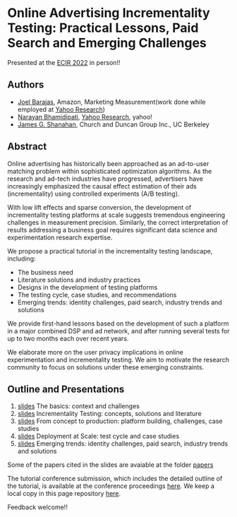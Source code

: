 # Online Advertising Incrementality Testing: Practical Lessons, Paid Search and Emerging Challenges

Presented at the [ECIR 2022](https://ecir2022.org/tutorials/) in person!!

## Authors
  - [Joel Barajas](http://www.linkedin.com/pub/joel-barajas/8/6b7/bb0), Amazon, Marketing Measurement(work done while employed at [Yahoo Research](https://research.yahoo.com/researchers/jbarajas?fr=crmas))
  - [Narayan Bhamidipati](https://www.linkedin.com/in/narayanb), [Yahoo Research](https://research.yahoo.com/researchers/narayanb?fr=crmas), yahoo!
  - [James G. Shanahan](https://www.linkedin.com/in/jimis/), Church and Duncan Group Inc., UC Berkeley

## Abstract

Online advertising has historically been approached as an ad-to-user matching problem within sophisticated optimization algorithms. As the research and ad-tech industries have progressed, advertisers have increasingly emphasized the causal effect estimation of their ads (incrementality) using controlled experiments (A/B testing). 

With low lift effects and sparse conversion, the development of incrementality testing platforms at scale suggests tremendous engineering challenges in measurement precision. Similarly, the correct interpretation of results addressing a business goal requires significant data science and experimentation research expertise. 

We propose a practical tutorial in the incrementality testing landscape, including:
- The business need
- Literature solutions and industry practices
- Designs in the development of testing platforms
- The testing cycle, case studies, and recommendations
- Emerging trends: identity challenges, paid search, industry trends and solutions

We provide first-hand lessons based on the development of such a platform in a major combined DSP and ad network, and after running several tests for up to two months each over recent years. 

We elaborate more on the user privacy implications in online experimentation and incrementality testing. We aim to motivate the research community to focus on solutions under these emerging constraints. 

## Outline and Presentations

1. [slides](incrementality_ecir2022_part_1.pdf) The basics: context and challenges
2. [slides](incrementality_ecir2022_part_2.pdf) Incrementality Testing: concepts, solutions and literature
3. [slides](incrementality_ecir2022_part_3.pdf) From concept to production: platform building, challenges, case studies
4. [slides](incrementality_ecir2022_part_4.pdf) Deployment at Scale: test cycle and case studies
5. [slides](incrementality_ecir2022_part_5.pdf) Emerging trends: identity challenges, paid search, industry trends and solutions

Some of the papers cited in the slides are avaiable at the folder [papers](https://github.com/joel-barajas/cikm2021-incrementality-testing/tree/gh-pages/papers)

The tutorial conference submission, which includes the detailed outline of the tutorial, is available at the conference proceedings [here](https://link.springer.com/content/pdf/10.1007%2F978-3-030-99739-7_72.pdf). We keep a local copy in this page repository [here](https://github.com/joel-barajas/ecir2022-incrementality-testing/raw/gh-pages/Barajas2022_tutorial_ecir2022.pdf).

Feedback welcome!! 

